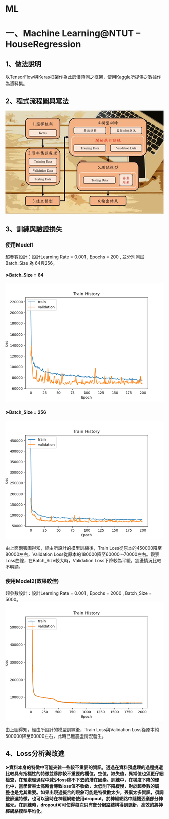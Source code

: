 # ML
#   一、Machine Learning@NTUT – HouseRegression
##	1、做法說明
以TensorFlow與Keras框架作為此房價預測之框架，使用Kaggle所提供之數據作為資料集。
##	2、程式流程圖與寫法
![機器學習模型訓練流程圖](https://github.com/AllenSu1/ML/blob/main/House_Regression/HouseRegression/FlowChart.jpg)
##	3、訓練與驗證損失
### 使用Model1
超參數設計：設計Learning Rate = 0.001 , Epochs = 200 , 並分別測試Batch_Size 為 64與256。
#### ➤Batch_Size = 64
![Batch_Size = 64](https://github.com/AllenSu1/ML/blob/main/House_Regression/HouseRegression/M1_loss_64.png)
#### ➤Batch_Size = 256
![Batch_Size = 256](https://github.com/AllenSu1/ML/blob/main/House_Regression/HouseRegression/M1_loss_256.png)

由上面兩張圖得知，經由所設計的模型訓練後，Train Loss從原本的450000降至80000左右，Validation Loss從原本的180000降至60000～70000左右。觀察Loss曲線，在Batch_Size較大時，Validation Loss下降較為平緩，震盪情況比較不明顯。

### 使用Model2(效果較佳)
超參數設計：設計Learning Rate = 0.001 , Epochs = 2000 , Batch_Size = 5000。
![Batch_Size = 5000](https://github.com/AllenSu1/ML/blob/main/House_Regression/HouseRegression/M2_loss_5000.png)

由上圖得知，經由所設計的模型訓練後，Train Loss與Validation Loss從原本約500000降至60000左右，此時已無震盪情況發生。
##   4、Loss分析與改進
####    ➤資料本身的特徵中可能夾雜一些較不重要的資訊，透過在資料預處理的過程挑選比較具有指標性的特徵並移除較不重要的欄位。空值，缺失值，異常值也須更仔細檢查，在預處理過程中減少loss降不下去的潛在因素。訓練中，在梯度下降的優化中，當學習率太高時會導致loss值不收斂，太低則下降緩慢，對於超參數的調整也是尤其重要。如果出現過擬合的現象可能是特徵數太少，丟棄太多資訊，須調整篩選特徵，也可以適時在神經網絡使用dropout，於神經網路中隨機丟棄部分神經元。在訓練時，dropout可可使得每次只有部分網路結構得到更新，高效的將神經網絡模型平均化。

 
